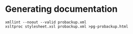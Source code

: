 # Generating documentation
```
xmllint --noout --valid probackup.xml
xsltproc stylesheet.xsl probackup.xml >pg-probackup.html
```
